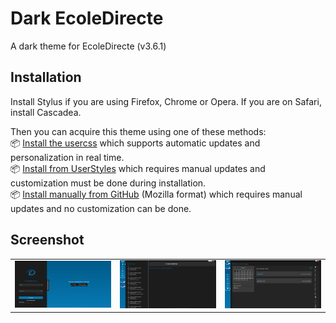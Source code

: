 # Dark EcoleDirecte
A dark theme for EcoleDirecte (v3.6.1)

## Installation
Install Stylus if you are using Firefox, Chrome or Opera.
If you are on Safari, install Cascadea.<br/>

Then you can acquire this theme using one of these methods:<br/>
📦 [Install the usercss](https://raw.githubusercontent.com/EvanG-Styles/UserStyles/master/Dark%20EcoleDirecte/style.user.css) which supports automatic updates and personalization in real time.<br/>
📦 [Install from UserStyles](https://userstyles.org/styles/178762) which requires manual updates and customization must be done during installation.<br/>
📦 [Install manually from GitHub](style.css) (Mozilla format) which requires manual updates and no customization can be done.<br/>

## Screenshot
|                                          |                                          |                                          |
|:----------------------------------------:|:----------------------------------------:|:----------------------------------------:|
|![Login](images/login.png)                |![Home](images/home.png)                  |![Homework](images/homework.png)          |
